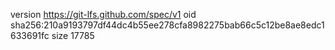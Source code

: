 version https://git-lfs.github.com/spec/v1
oid sha256:210a9193797df44dc4b55ee278cfa8982275bab66c5c12be8ae8edc1633691fc
size 17785
